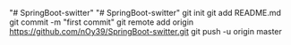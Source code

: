 "# SpringBoot-switter" 
"# SpringBoot-switter"  git init git add README.md git commit -m "first commit" git remote add origin https://github.com/nOy39/SpringBoot-switter.git git push -u origin master
